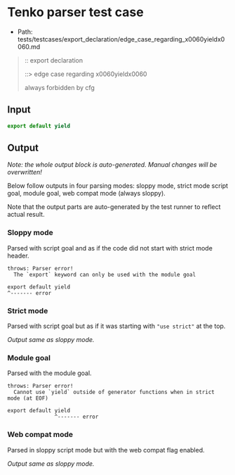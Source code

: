 # Tenko parser test case

- Path: tests/testcases/export_declaration/edge_case_regarding_x0060yieldx0060.md

> :: export declaration
>
> ::> edge case regarding x0060yieldx0060
>
> always forbidden by cfg

## Input

`````js
export default yield
`````

## Output

_Note: the whole output block is auto-generated. Manual changes will be overwritten!_

Below follow outputs in four parsing modes: sloppy mode, strict mode script goal, module goal, web compat mode (always sloppy).

Note that the output parts are auto-generated by the test runner to reflect actual result.

### Sloppy mode

Parsed with script goal and as if the code did not start with strict mode header.

`````
throws: Parser error!
  The `export` keyword can only be used with the module goal

export default yield
^------- error
`````

### Strict mode

Parsed with script goal but as if it was starting with `"use strict"` at the top.

_Output same as sloppy mode._

### Module goal

Parsed with the module goal.

`````
throws: Parser error!
  Cannot use `yield` outside of generator functions when in strict mode (at EOF)

export default yield
               ^------- error
`````


### Web compat mode

Parsed in sloppy script mode but with the web compat flag enabled.

_Output same as sloppy mode._
